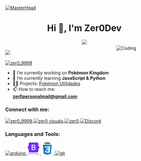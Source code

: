 [![MasterHead](https://i.pinimg.com/originals/fc/21/16/fc2116fb21de12a62d4b36c31bbb1e6f.gif?width=768&height=255)](https://skyzer0dev.com)

<h1 align="center">Hi 👋, I'm Zer0Dev</h1>
<div align="center">
  <img src="https://readme-typing-svg.herokuapp.com?size=25&color=9146ff&lines=Web+Dev/Discord+Bot+Dev|">
</div>

<img align="right" alt="Coding" src="https://encrypted-tbn0.gstatic.com/images?q=tbn:ANd9GcRQI8Q-DY8dozbc45VHrGpSuPDyBysn8b2cyUtFIDHMM8AtgsAoqig4IuuI8O1qMkvnlt0&usqp=CAU" width="150" height="150" />

![](https://lanyard.cnrad.dev/api/817515739711406140)

<p align="left"> 
  <a href="https://twitter.com/zer0_9999" target="blank">
    <img src="https://img.shields.io/twitter/follow/zer0_9999?logo=twitter&style=for-the-badge" alt="zer0_9999" />
  </a> 
</p>

- 🔭 I’m currently working on **Pokémon Kingdom**
- 🌱 I’m currently learning **JavaScript & Python**
- 👨‍💻 Projects: [Pokémon Utilidades](https://github.com/Zer0Dev-exe/PokemonUtilidades)
- 📫 How to reach me: **zer0personalmail@gmail.com**

<h3 align="left">Connect with me:</h3>
<p align="left">
  <a href="https://twitter.com/zer0_9999" target="blank">
    <img align="center" src="https://raw.githubusercontent.com/rahuldkjain/github-profile-readme-generator/master/src/images/icons/Social/twitter.svg" alt="zer0_9999" height="30" width="40" />
  </a>
  <a href="https://www.behance.net/zer0visuals" target="blank">
    <img align="center" src="https://raw.githubusercontent.com/rahuldkjain/github-profile-readme-generator/master/src/images/icons/Social/behance.svg" alt="zer0 visuals" height="30" width="40" />
  </a>
  <a href="https://www.youtube.com/c/zer0" target="blank">
    <img align="center" src="https://raw.githubusercontent.com/rahuldkjain/github-profile-readme-generator/master/src/images/icons/Social/youtube.svg" alt="zer0" height="30" width="40" />
  </a>
  <a href="https://discord.gg/pokemon-kingdom" target="blank">
    <img align="center" src="https://raw.githubusercontent.com/rahuldkjain/github-profile-readme-generator/master/src/images/icons/Social/discord.svg" alt="Discord" height="30" width="40" />
  </a>
</p>

<h3 align="left">Languages and Tools:</h3>
<p align="left"> 
  <a href="https://www.arduino.cc/" target="_blank" rel="noreferrer"> 
    <img src="https://cdn.worldvectorlogo.com/logos/arduino-1.svg" alt="arduino" width="40" height="40"/> 
  </a> 
  <a href="https://getbootstrap.com" target="_blank" rel="noreferrer"> 
    <img src="https://raw.githubusercontent.com/devicons/devicon/master/icons/bootstrap/bootstrap-plain-wordmark.svg" alt="bootstrap" width="40" height="40"/> 
  </a> 
  <a href="https://www.w3schools.com/css/" target="_blank" rel="noreferrer"> 
    <img src="https://raw.githubusercontent.com/devicons/devicon/master/icons/css3/css3-original-wordmark.svg" alt="css3" width="40" height="40"/> 
  </a> 
  <a href="https://git-scm.com/" target="_blank" rel="noreferrer"> 
    <img src="https://www.vectorlogo.zone/logos/git-scm/git-scm-icon.svg" alt="git" width="40" height="40"/> 
  </a> 
  <a href="https://www.w3.org/html/" target="_blank
